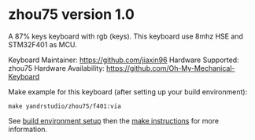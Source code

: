 zhou75 version 1.0
===

A 87% keys keyboard with rgb (keys).
This keyboard use 8mhz HSE and STM32F401 as MCU.

Keyboard Maintainer: https://github.com/jiaxin96
Hardware Supported: zhou75
Hardware Availability: https://github.com/Oh-My-Mechanical-Keyboard 

Make example for this keyboard (after setting up your build environment):

    make yandrstudio/zhou75/f401:via

See [build environment setup](https://docs.qmk.fm/#/getting_started_build_tools) then the [make instructions](https://docs.qmk.fm/#/getting_started_make_guide) for more information.

